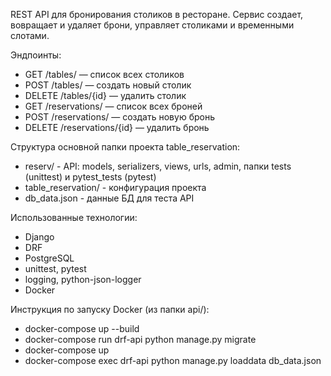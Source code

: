 REST API для бронирования столиков в ресторане. 
Сервис создает, вовращает и удаляет брони, управляет столиками и временными слотами.

Эндпоинты:
- GET /tables/ — список всех столиков
- POST /tables/ — создать новый столик
- DELETE /tables/{id} — удалить столик
- GET /reservations/ — список всех броней
- POST /reservations/ — создать новую бронь
- DELETE /reservations/{id} — удалить бронь

Структура основной папки проекта table_reservation:
- reserv/ - API: models, serializers, views, urls, admin, папки tests (unittest) и pytest_tests (pytest)
- table_reservation/ - конфигурация проекта
- db_data.json - данные БД для теста API

Использованные технологии:
- Django
- DRF
- PostgreSQL
- unittest, pytest
- logging, python-json-logger
- Docker

Инструкция по запуску Docker (из папки api/):
- docker-compose up --build
- docker-compose run drf-api python manage.py migrate
- docker-compose up
- docker-compose exec drf-api python manage.py loaddata db_data.json
